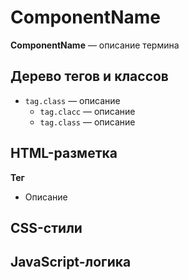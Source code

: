 # ComponentName

**ComponentName** — описание термина


## Дерево тегов и классов
- `tag.class` — описание
  - `tag.clacc` — описание
  - `tag.class` — описание


## HTML-разметка
**Тег**
- Описание


## CSS-стили


## JavaScript-логика
